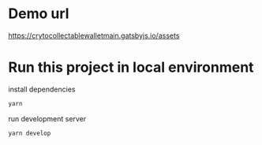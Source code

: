 # Demo url
https://crytocollectablewalletmain.gatsbyjs.io/assets

# Run this project in local environment
install dependencies
```bash
yarn
```

run development server
```bash
yarn develop
```

